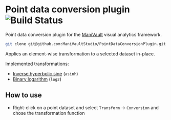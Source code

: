 # Point data conversion plugin ![Build Status](https://github.com/ManiVaultStudio/PointDataConversionPlugin/actions/workflows/build.yml/badge.svg?branch=master)

Point data conversion plugin for the [ManiVault](https://github.com/ManiVaultStudio/core) visual analytics framework.

```bash
git clone git@github.com:ManiVaultStudio/PointDataConversionPlugin.git
```

Applies an element-wise transformation to a selected dataset in-place.

Implemented transformations:
- [Inverse hyperbolic sine](https://en.wikipedia.org/wiki/Inverse_hyperbolic_functions) (`asinh`)
- [Binary logarithm](https://en.wikipedia.org/wiki/Binary_logarithm) (`log2`)

## How to use
- Right-click on a point dataset and select `Transform` -> `Conversion` and chose the transformation function
